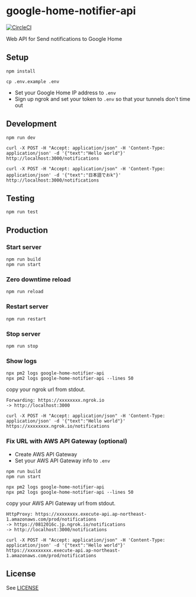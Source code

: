 # google-home-notifier-api

[![CircleCI](https://circleci.com/gh/inouetakuya/google-home-notifier-api.svg?style=svg)](https://circleci.com/gh/inouetakuya/google-home-notifier-api)

Web API for Send notifications to Google Home

## Setup

```shell
npm install
```

```shell
cp .env.example .env
```

- Set your Google Home IP address to `.env`
- Sign up ngrok and set your token to `.env` so that your tunnels don't time out

## Development

```shell
npm run dev
```

```shell
curl -X POST -H "Accept: application/json" -H 'Content-Type: application/json' -d '{"text":"Hello world"}' http://localhost:3000/notifications
```

```shell
curl -X POST -H "Accept: application/json" -H 'Content-Type: application/json' -d '{"text":"日本語でおk"}' http://localhost:3000/notifications
```

## Testing

```shell
npm run test
```

## Production

### Start server

```shell
npm run build
npm run start
```

### Zero downtime reload

```shell
npm run reload
```

### Restart server

```shell
npm run restart
```

### Stop server

```shell
npm run stop
```

### Show logs

```shell
npx pm2 logs google-home-notifier-api
npx pm2 logs google-home-notifier-api --lines 50
```

copy your ngrok url from stdout.

```
Forwarding: https://xxxxxxxx.ngrok.io
-> http://localhost:3000
```

```shell
curl -X POST -H "Accept: application/json" -H 'Content-Type: application/json' -d '{"text":"Hello world"}' https://xxxxxxxx.ngrok.io/notifications
```

### Fix URL with AWS API Gateway (optional)

- Create AWS API Gateway
- Set your AWS API Gateway info to `.env`

```shell
npm run build
npm run start
```

```shell
npx pm2 logs google-home-notifier-api
npx pm2 logs google-home-notifier-api --lines 50
```

copy your AWS API Gateway url from stdout.

```
HttpProxy: https://xxxxxxxx.execute-api.ap-northeast-1.amazonaws.com/prod/notifications
-> https://0812016c.jp.ngrok.io/notifications
-> http://localhost:3000/notifications
```

```shell
curl -X POST -H "Accept: application/json" -H 'Content-Type: application/json' -d '{"text":"Hello world"}' https://xxxxxxxxx.execute-api.ap-northeast-1.amazonaws.com/prod/notifications
```

## License

See [LICENSE](./LICENSE)
